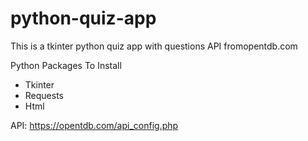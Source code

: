 # python-quiz-app
This is a tkinter python quiz app with questions API fromopentdb.com

Python Packages To Install
- Tkinter
- Requests
- Html

API: https://opentdb.com/api_config.php
